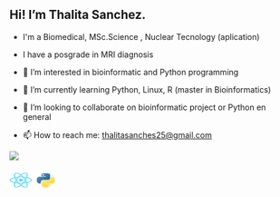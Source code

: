 ## Hi! I’m Thalita Sanchez.

- I'm a Biomedical, MSc.Science , Nuclear Tecnology (aplication)
- I have a posgrade in MRI diagnosis

- 👀 I’m interested in bioinformatic and Python programming
- 🌱 I’m currently learning Python, Linux, R (master in Bioinformatics)
- 💞️ I’m looking to collaborate on bioinformatic project or Python en general
- 📫 How to reach me: thalitasanches25@gmail.com

<div> 
  <a href = "mailto:thalitasanches25@gmail.com"><img src="https://img.shields.io/badge/-Gmail-%23333?style=for-the-badge&logo=gmail&logoColor=white" target="_blank"></a>
    
<div style="display: inline_block"><br>
  <img align="center" alt="Rafa-React" height="30" width="40" src="https://raw.githubusercontent.com/devicons/devicon/master/icons/react/react-original.svg">
  <img align="center" alt="Rafa-Python" height="30" width="40" src="https://raw.githubusercontent.com/devicons/devicon/master/icons/python/python-original.svg">
 
  
  
<!---
ThalitaSanchez/ThalitaSanchez is a ✨ special ✨ repository because its `README.md` (this file) appears on your GitHub profile.
You can click the Preview link to take a look at your changes.
--->
